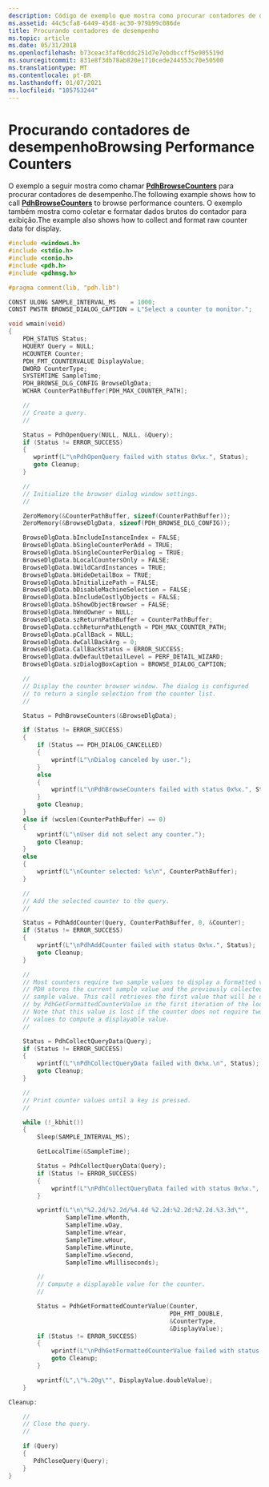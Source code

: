 ```yaml
---
description: Código de exemplo que mostra como procurar contadores de desempenho.
ms.assetid: 44c5cfa8-6449-45d8-ac30-979b99c086de
title: Procurando contadores de desempenho
ms.topic: article
ms.date: 05/31/2018
ms.openlocfilehash: b73ceac3faf0cddc251d7e7ebdbccff5e905519d
ms.sourcegitcommit: 831e8f3db78ab820e1710cede244553c70e50500
ms.translationtype: MT
ms.contentlocale: pt-BR
ms.lasthandoff: 01/07/2021
ms.locfileid: "105753244"
---
```

# <a name="browsing-performance-counters"></a><span data-ttu-id="8f2b6-103">Procurando contadores de desempenho</span><span class="sxs-lookup"><span data-stu-id="8f2b6-103">Browsing Performance Counters</span></span>

<span data-ttu-id="8f2b6-104">O exemplo a seguir mostra como chamar [**PdhBrowseCounters**](/windows/desktop/api/Pdh/nf-pdh-pdhbrowsecountersa) para procurar contadores de desempenho.</span><span class="sxs-lookup"><span data-stu-id="8f2b6-104">The following example shows how to call [**PdhBrowseCounters**](/windows/desktop/api/Pdh/nf-pdh-pdhbrowsecountersa) to browse performance counters.</span></span> <span data-ttu-id="8f2b6-105">O exemplo também mostra como coletar e formatar dados brutos do contador para exibição.</span><span class="sxs-lookup"><span data-stu-id="8f2b6-105">The example also shows how to collect and format raw counter data for display.</span></span>


```C++
#include <windows.h>
#include <stdio.h>
#include <conio.h>
#include <pdh.h>
#include <pdhmsg.h>

#pragma comment(lib, "pdh.lib")

CONST ULONG SAMPLE_INTERVAL_MS    = 1000;
CONST PWSTR BROWSE_DIALOG_CAPTION = L"Select a counter to monitor.";

void wmain(void)
{
    PDH_STATUS Status;
    HQUERY Query = NULL;
    HCOUNTER Counter;
    PDH_FMT_COUNTERVALUE DisplayValue;
    DWORD CounterType;
    SYSTEMTIME SampleTime;
    PDH_BROWSE_DLG_CONFIG BrowseDlgData;
    WCHAR CounterPathBuffer[PDH_MAX_COUNTER_PATH];

    //
    // Create a query.
    //

    Status = PdhOpenQuery(NULL, NULL, &Query);
    if (Status != ERROR_SUCCESS) 
    {
       wprintf(L"\nPdhOpenQuery failed with status 0x%x.", Status);
       goto Cleanup;
    }

    //
    // Initialize the browser dialog window settings.
    //

    ZeroMemory(&CounterPathBuffer, sizeof(CounterPathBuffer));
    ZeroMemory(&BrowseDlgData, sizeof(PDH_BROWSE_DLG_CONFIG));

    BrowseDlgData.bIncludeInstanceIndex = FALSE;
    BrowseDlgData.bSingleCounterPerAdd = TRUE;
    BrowseDlgData.bSingleCounterPerDialog = TRUE;
    BrowseDlgData.bLocalCountersOnly = FALSE;
    BrowseDlgData.bWildCardInstances = TRUE;
    BrowseDlgData.bHideDetailBox = TRUE;
    BrowseDlgData.bInitializePath = FALSE;
    BrowseDlgData.bDisableMachineSelection = FALSE;
    BrowseDlgData.bIncludeCostlyObjects = FALSE;
    BrowseDlgData.bShowObjectBrowser = FALSE;
    BrowseDlgData.hWndOwner = NULL;
    BrowseDlgData.szReturnPathBuffer = CounterPathBuffer;
    BrowseDlgData.cchReturnPathLength = PDH_MAX_COUNTER_PATH;
    BrowseDlgData.pCallBack = NULL;
    BrowseDlgData.dwCallBackArg = 0;
    BrowseDlgData.CallBackStatus = ERROR_SUCCESS;
    BrowseDlgData.dwDefaultDetailLevel = PERF_DETAIL_WIZARD;
    BrowseDlgData.szDialogBoxCaption = BROWSE_DIALOG_CAPTION;

    //
    // Display the counter browser window. The dialog is configured
    // to return a single selection from the counter list.
    //

    Status = PdhBrowseCounters(&BrowseDlgData);

    if (Status != ERROR_SUCCESS) 
    {
        if (Status == PDH_DIALOG_CANCELLED) 
        {
            wprintf(L"\nDialog canceled by user.");
        }
        else 
        {
            wprintf(L"\nPdhBrowseCounters failed with status 0x%x.", Status);
        }
        goto Cleanup;
    } 
    else if (wcslen(CounterPathBuffer) == 0) 
    {
        wprintf(L"\nUser did not select any counter.");
        goto Cleanup;
    }
    else
    {
        wprintf(L"\nCounter selected: %s\n", CounterPathBuffer);
    }

    //
    // Add the selected counter to the query.
    //

    Status = PdhAddCounter(Query, CounterPathBuffer, 0, &Counter);
    if (Status != ERROR_SUCCESS) 
    {
        wprintf(L"\nPdhAddCounter failed with status 0x%x.", Status);
        goto Cleanup;
    }

    //
    // Most counters require two sample values to display a formatted value.
    // PDH stores the current sample value and the previously collected
    // sample value. This call retrieves the first value that will be used
    // by PdhGetFormattedCounterValue in the first iteration of the loop
    // Note that this value is lost if the counter does not require two
    // values to compute a displayable value.
    //

    Status = PdhCollectQueryData(Query);
    if (Status != ERROR_SUCCESS) 
    {
        wprintf(L"\nPdhCollectQueryData failed with 0x%x.\n", Status);
        goto Cleanup;
    }

    //
    // Print counter values until a key is pressed.
    //

    while (!_kbhit()) 
    {
        Sleep(SAMPLE_INTERVAL_MS);

        GetLocalTime(&SampleTime);

        Status = PdhCollectQueryData(Query);
        if (Status != ERROR_SUCCESS) 
        {
            wprintf(L"\nPdhCollectQueryData failed with status 0x%x.", Status);
        }

        wprintf(L"\n\"%2.2d/%2.2d/%4.4d %2.2d:%2.2d:%2.2d.%3.3d\"",
                SampleTime.wMonth,
                SampleTime.wDay,
                SampleTime.wYear,
                SampleTime.wHour,
                SampleTime.wMinute,
                SampleTime.wSecond,
                SampleTime.wMilliseconds);

        //
        // Compute a displayable value for the counter.
        //

        Status = PdhGetFormattedCounterValue(Counter,
                                             PDH_FMT_DOUBLE,
                                             &CounterType,
                                             &DisplayValue);
        if (Status != ERROR_SUCCESS) 
        {
            wprintf(L"\nPdhGetFormattedCounterValue failed with status 0x%x.", Status);
            goto Cleanup;
        }

        wprintf(L",\"%.20g\"", DisplayValue.doubleValue);
    }

Cleanup:

    //
    // Close the query.
    //

    if (Query) 
    {
       PdhCloseQuery(Query);
    }
}
```



 

 



